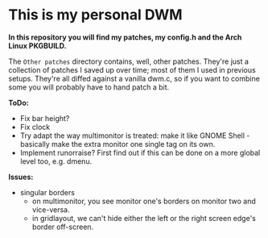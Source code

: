 This is my personal DWM
=========

**In this repository you will find my patches, my config.h and the Arch Linux PKGBUILD.**

The `Other patches` directory contains, well, other patches. They're just a collection of patches I saved up over time; most of them I used in previous setups. They're all diffed against a vanilla dwm.c, so if you want to combine some you will probably have to hand patch a bit.

**ToDo:**
* Fix bar height?
* Fix clock
* Try adapt the way multimonitor is treated: make it like GNOME Shell - basically make the extra monitor one single tag on its own.
* Implement runorraise? First find out if this can be done on a more global level too, e.g. dmenu.

**Issues:**
* singular borders
	* on multimonitor, you see monitor one's borders on monitor two and vice-versa.
	* in gridlayout, we can't hide either the left or the right screen edge's border off-screen.

